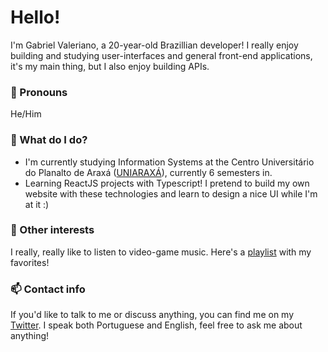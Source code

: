 # Hello!

I'm Gabriel Valeriano, a 20-year-old Brazillian developer! I really enjoy building and studying user-interfaces and general front-end applications, it's my main thing, but I also enjoy building APIs.
### 🙂 Pronouns
He/Him
### 🌱 What do I do?
- I'm currently studying Information Systems at the Centro Universitário do Planalto de Araxá ([UNIARAXÁ](https://www.uniaraxa.edu.br/)), currently 6 semesters in.
- Learning ReactJS projects with Typescript! I pretend to build my own website with these technologies and learn to design a nice UI while I'm at it :)
### 🎵 Other interests
I really, really like to listen to video-game music. Here's a [playlist](https://open.spotify.com/playlist/1yH5RnsuPT4SKDLm1IkX0q) with my favorites!
### 📫 Contact info
If you'd like to talk to me or discuss anything, you can find me on my [Twitter](https://twitter.com/Lummiell). I speak both Portuguese and English, feel free to ask me about anything!
